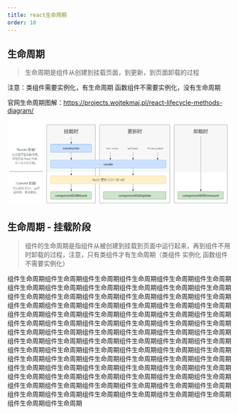 ```yaml
---
title: react生命周期
order: 10
---
```


## 生命周期

> 生命周期是组件从创建到挂载页面，到更新，到页面卸载的过程

注意：类组件需要实例化，有生命周期 函数组件不需要实例化，没有生命周期

官网生命周期图解：https://projects.wojtekmaj.pl/react-lifecycle-methods-diagram/

![](https://raw.githubusercontent.com/GYBSL/ImageUpload/main/image/life.png)

## 生命周期 - 挂载阶段

> 组件的生命周期是指组件从被创建到挂载到页面中运行起来，再到组件不用时卸载的过程，注意，只有类组件才有生命周期（类组件 实例化 函数组件 不需要实例化）

组件生命周期组件生命周期组件生命周期组件生命周期组件生命周期组件生命周期组件生命周期组件生命周期组件生命周期组件生命周期组件生命周期组件生命周期组件生命周期组件生命周期组件生命周期组件生命周期组件生命周期组件生命周期组件生命周期组件生命周期组件生命周期组件生命周期组件生命周期组件生命周期组件生命周期组件生命周期组件生命周期组件生命周期组件生命周期组件生命周期组件生命周期组件生命周期组件生命周期组件生命周期组件生命周期组件生命周期组件生命周期组件生命周期组件生命周期组件生命周期组件生命周期组件生命周期组件生命周期组件生命周期组件生命周期组件生命周期组件生命周期组件生命周期组件生命周期组件生命周期组件生命周期组件生命周期组件生命周期组件生命周期组件生命周期组件生命周期组件生命周期组件生命周期组件生命周期组件生命周期组件生命周期组件生命周期组件生命周期组件生命周期组件生命周期组件生命周期组件生命周期组件生命周期组件生命周期组件生命周期组件生命周期组件生命周期组件生命周期组件生命周期组件生命周期组件生命周期组件生命周期组件生命周期组件生命周期组件生命周期组件生命周期组件生命周期组件生命周期组件生命周期组件生命周期组件生命周期
